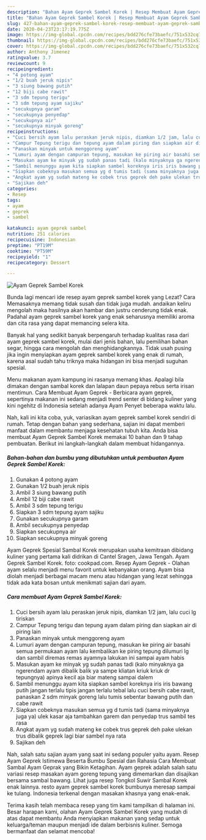 ```yaml
---
description: "Bahan Ayam Geprek Sambel Korek | Resep Membuat Ayam Geprek Sambel Korek Yang Bikin Ngiler"
title: "Bahan Ayam Geprek Sambel Korek | Resep Membuat Ayam Geprek Sambel Korek Yang Bikin Ngiler"
slug: 427-bahan-ayam-geprek-sambel-korek-resep-membuat-ayam-geprek-sambel-korek-yang-bikin-ngiler
date: 2020-04-23T23:17:19.775Z
image: https://img-global.cpcdn.com/recipes/bdd276cfe73baefc/751x532cq70/ayam-geprek-sambel-korek-foto-resep-utama.jpg
thumbnail: https://img-global.cpcdn.com/recipes/bdd276cfe73baefc/751x532cq70/ayam-geprek-sambel-korek-foto-resep-utama.jpg
cover: https://img-global.cpcdn.com/recipes/bdd276cfe73baefc/751x532cq70/ayam-geprek-sambel-korek-foto-resep-utama.jpg
author: Anthony Jimenez
ratingvalue: 3.7
reviewcount: 9
recipeingredient:
- "4 potong ayam"
- "1/2 buah jeruk nipis"
- "3 siung bawang putih"
- "12 biji cabe rawit"
- "3 sdm tepung terigu"
- "3 sdm tepung ayam sajiku"
- "secukupnya garam"
- "secukupnya penyedap"
- "secukupnya air"
- "secukupnya minyak goreng"
recipeinstructions:
- "Cuci bersih ayam lalu peraskan jeruk nipis, diamkan 1/2 jam, lalu cuci lg tiriskan"
- "Campur Tepung terigu dan tepung ayam dalam piring dan siapkan air di piring lain"
- "Panaskan minyak untuk menggoreng ayam"
- "Lumuri ayam dengan campuran tepung, masukan ke piring air basahi semua permukaan ayam lalu kembalikan ke piring tepung dilumuri lg dan sambil diremas remas ayamnya lakukan ini sampai ayam habis"
- "Masukan ayam ke minyak yg sudah panas tadi (kalo minyaknya ga ngerendam ayam dibalik balik ya sampe kliatan kriuk kriuk dr tepungnya) apinya kecil aja biar mateng sampai dalem"
- "Sambil menunggu ayam kita siapkan sambel koreknya iris iris bawang putih jangan terlalu tipis jangan terlalu tebal lalu cuci bersih cabe rawit, panaskan 2 sdm minyak goreng lalu tumis sebentar bawang putih dan cabe rawit"
- "Siapkan cobeknya masukan semua yg d tumis tadi (sama minyaknya juga ya) ulek kasar aja tambahkan garem dan penyedap trus sambil tes rasa"
- "Angkat ayam yg sudah mateng ke cobek trus geprek deh pake ulekan trus dibalik geprek lagi biar sambel nya rata"
- "Sajikan deh"
categories:
- Resep
tags:
- ayam
- geprek
- sambel

katakunci: ayam geprek sambel 
nutrition: 251 calories
recipecuisine: Indonesian
preptime: "PT19M"
cooktime: "PT59M"
recipeyield: "1"
recipecategory: Dessert

---
```



![Ayam Geprek Sambel Korek](https://img-global.cpcdn.com/recipes/bdd276cfe73baefc/751x532cq70/ayam-geprek-sambel-korek-foto-resep-utama.jpg)

Bunda lagi mencari ide resep ayam geprek sambel korek yang Lezat? Cara Memasaknya memang tidak susah dan tidak juga mudah. andaikan keliru mengolah maka hasilnya akan hambar dan justru cenderung tidak enak. Padahal ayam geprek sambel korek yang enak seharusnya memiliki aroma dan cita rasa yang dapat memancing selera kita.

Banyak hal yang sedikit banyak berpengaruh terhadap kualitas rasa dari ayam geprek sambel korek, mulai dari jenis bahan, lalu pemilihan bahan segar, hingga cara mengolah dan menghidangkannya. Tidak usah pusing jika ingin menyiapkan ayam geprek sambel korek yang enak di rumah, karena asal sudah tahu triknya maka hidangan ini bisa menjadi suguhan spesial.

Menu makanan ayam kampung ini rasanya memang khas. Apalagi bila dimakan dengan sambal korek dan lalapan daun pepaya rebus serta irisan mentimun. Cara Membuat Ayam Geprek - Berbicara ayam geprek, sepertinya makanan ini sedang menjadi trend senter di bidang kuliner yang kini ngehitz di Indonesia setelah adanya Ayam Penyet beberapa waktu lalu.


Nah, kali ini kita coba, yuk, variasikan ayam geprek sambel korek sendiri di rumah. Tetap dengan bahan yang sederhana, sajian ini dapat memberi manfaat dalam membantu menjaga kesehatan tubuh kita. Anda bisa membuat Ayam Geprek Sambel Korek memakai 10 bahan dan 9 tahap pembuatan. Berikut ini langkah-langkah dalam membuat hidangannya.

<!--inarticleads1-->

##### Bahan-bahan dan bumbu yang dibutuhkan untuk pembuatan Ayam Geprek Sambel Korek:

1. Gunakan 4 potong ayam
1. Gunakan 1/2 buah jeruk nipis
1. Ambil 3 siung bawang putih
1. Ambil 12 biji cabe rawit
1. Ambil 3 sdm tepung terigu
1. Siapkan 3 sdm tepung ayam sajiku
1. Gunakan secukupnya garam
1. Ambil secukupnya penyedap
1. Siapkan secukupnya air
1. Siapkan secukupnya minyak goreng


Ayam Geprek Spesial Sambal Korek merupakan usaha kemitraan dibidang kuliner yang pertama kali didrikan di Cantel Sragen, Jawa Tengah. Ayam Geprek Sambel Korek. foto: cookpad.com. Resep Ayam Geprek - Olahan ayam selalu menjadi menu favorit untuk kebanyakan orang. Ayam bisa diolah menjadi berbagai macam menu atau hidangan yang lezat sehingga tidak ada kata bosan untuk menikmati sajian dari ayam. 

<!--inarticleads2-->

##### Cara membuat Ayam Geprek Sambel Korek:

1. Cuci bersih ayam lalu peraskan jeruk nipis, diamkan 1/2 jam, lalu cuci lg tiriskan
1. Campur Tepung terigu dan tepung ayam dalam piring dan siapkan air di piring lain
1. Panaskan minyak untuk menggoreng ayam
1. Lumuri ayam dengan campuran tepung, masukan ke piring air basahi semua permukaan ayam lalu kembalikan ke piring tepung dilumuri lg dan sambil diremas remas ayamnya lakukan ini sampai ayam habis
1. Masukan ayam ke minyak yg sudah panas tadi (kalo minyaknya ga ngerendam ayam dibalik balik ya sampe kliatan kriuk kriuk dr tepungnya) apinya kecil aja biar mateng sampai dalem
1. Sambil menunggu ayam kita siapkan sambel koreknya iris iris bawang putih jangan terlalu tipis jangan terlalu tebal lalu cuci bersih cabe rawit, panaskan 2 sdm minyak goreng lalu tumis sebentar bawang putih dan cabe rawit
1. Siapkan cobeknya masukan semua yg d tumis tadi (sama minyaknya juga ya) ulek kasar aja tambahkan garem dan penyedap trus sambil tes rasa
1. Angkat ayam yg sudah mateng ke cobek trus geprek deh pake ulekan trus dibalik geprek lagi biar sambel nya rata
1. Sajikan deh


Nah, salah satu sajian ayam yang saat ini sedang populer yaitu ayam. Resep Ayam Geprek Istimewa Beserta Bumbu Spesial dan Rahasia Cara Membuat Sambal Ayam Geprak yang Bikin Ketagihan. Ayam geprek adalah salah satu variasi resep masakan ayam goreng tepung yang dimemarkan dan disajikan bersama sambal bawang. Lihat juga resep Tongkol Suwir Sambal Korek enak lainnya. resto ayam geprek sambel korek bumbunya meresap sampai ke tulang. Indonesia terkenal dengan masakan khasnya yang enak-enak. 

Terima kasih telah membaca resep yang tim kami tampilkan di halaman ini. Besar harapan kami, olahan Ayam Geprek Sambel Korek yang mudah di atas dapat membantu Anda menyiapkan makanan yang sedap untuk keluarga/teman maupun menjadi ide dalam berbisnis kuliner. Semoga bermanfaat dan selamat mencoba!
